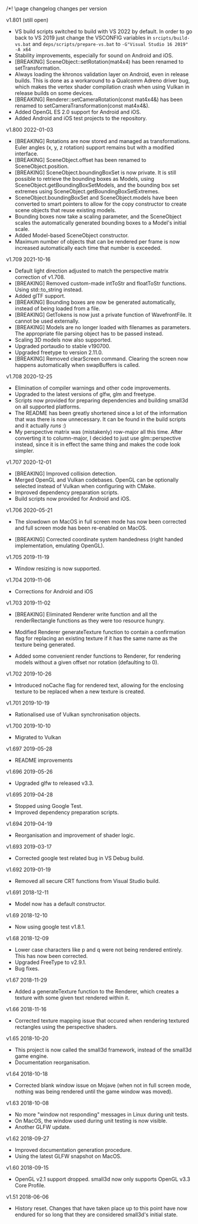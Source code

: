 /*! \page changelog changes per version

v1.801 (still open)

- VS build scripts switched to build with VS 2022 by default. In order to 
  go back to VS 2019 just change the VSCONFIG variables in 
  `srcipts/build-vs.bat` and `deps/scripts/prepare-vs.bat` to 
  `-G"Visual Studio 16 2019" -A x64`
- Stability improvements, especially for sound on Android and iOS.
- [BREAKING] SceneObject::setRotation(mat4x4) has been renamed to 
  setTransformation.
- Always loading the khronos validation layer on Android, even in release
  builds. This is done as a workaround to a Qualcomm Adreno driver bug, 
  which makes the vertex shader compilation crash when using Vulkan in 
  release builds on some devices.
- [BREAKING]  Renderer::setCameraRotation(const mat4x4&)
  has been renamed to setCameraTransformation(const mat4x4&).
- Added OpenGL ES 2.0 support for Android and iOS.
- Added Android and iOS test projects to the repository.

v1.800 2022-01-03

- [BREAKING] Rotations are now stored and managed as transformations. Euler
  angles (x, y, z rotation) support remains but with a modified interface.
- [BREAKING] SceneObject.offset has been renamed to SceneObject.position.
- [BREAKING] SceneObject.boundingBoxSet is now private. It is still possible
  to retrieve the bounding boxes as Models, using 
  SceneObject.getBoundingBoxSetModels, and the bounding box set extremes using 
  SceneObject.getBoundingBoxSetExtremes.
- SceneObject.boundingBoxSet and SceneObject.models have been converted
  to smart pointers to allow for the copy constructor to create scene
  objects that reuse existing models.
- Bounding boxes now take a scaling parameter, and the SceneObject
  scales the automatically generated bounding boxes to a Model's 
  initial scale.
- Added Model-based SceneObject constructor.
- Maximum number of objects that can be rendered per frame is now
  increased automatically each time that number is exceeded.

v1.709 2021-10-16

- Default light direction adjusted to match the perspective matrix correction
  of v1.708.
- [BREAKING] Removed custom-made intToStr and floatToStr functions. Using 
  std::to_string instead.
- Added glTF support.
- [BREAKING] Bounding boxes are now be generated automatically, instead of 
  being loaded from a file.
- [BREAKING] GetTokens is now just a private function of WavefrontFile. It
  cannot be used externally.
- [BREAKING] Models are no longer loaded with filenames as parameters. The
  appropriate file parsing object has to be passed instead.
- Scaling 3D models now also supported.
- Upgraded portaudio to stable v190700.
- Upgraded freetype to version 2.11.0.
- [BREAKING] Removed clearScreen command. Clearing the screen now happens
  automatically when swapBuffers is called.

v1.708 2020-12-25

- Elimination of compiler warnings and other code improvements.
- Upgraded to the latest versions of glfw, glm and freetype.
- Scripts now provided for preparing dependencies and building small3d on all 
  supported platforms.
- The README has been greatly shortened since a lot of the information that
  was there is now unnecessary. It can be found in the build scripts and
  it actually *runs* :)
- My perspective matrix was (mistakenly) row-major all this time. After
  converting it to column-major, I decided to just use glm::perspective 
  instead, since it is in effect the same thing and makes the code look
  simpler.

v1.707 2020-12-01

- [BREAKING] Improved collision detection.
- Merged OpenGL and Vulkan codebases. OpenGL can be optionally selected
  instead of Vulkan when configuring with CMake.
- Improved dependency preparation scripts.	
- Build scripts now provided for Android and iOS.

v1.706 2020-05-21

- The slowdown on MacOS in full screen mode has now been corrected and full
  screen mode has been re-enabled on MacOS.

- [BREAKING] Corrected coordinate system handedness (right handed 
  implementation, emulating OpenGL).

v1.705 2019-11-19

- Window resizing is now supported.

v1.704 2019-11-06

- Corrections for Android and iOS

v1.703 2019-11-02

- [BREAKING] Eliminated Renderer write function and all the renderRectangle
  functions as they were too resource hungry.
  
- Modified Renderer generateTexture function to contain a confirmation
  flag for replacing an existing texture if it has the same name as
  the texture being generated.
  
- Added some convenient render functions to Renderer, for rendering models
  without a given offset nor rotation (defaulting to 0).

v1.702 2019-10-26

- Introduced noCache flag for rendered text, allowing for the enclosing
  texture to be replaced when a new texture is created.

v1.701 2019-10-19

- Rationalised use of Vulkan synchronisation objects.

v1.700 2019-10-10

- Migrated to Vulkan

v1.697 2019-05-28

- README improvements

v1.696 2019-05-26

- Upgraded glfw to released v3.3.

v1.695 2019-04-28

- Stopped using Google Test.
- Improved dependency preparation scripts.

v1.694 2019-04-19

- Reorganisation and improvement of shader logic.

v1.693 2019-03-17

- Corrected google test related bug in VS Debug build.

v1.692 2019-01-19

- Removed all secure CRT functions from Visual Studio build.

v1.691 2018-12-11

 - Model now has a default constructor.

v1.69 2018-12-10

 - Now using google test v1.8.1.

v1.68 2018-12-09

 - Lower case characters like p and q were not being rendered entirely.
   This has now been corrected.
 - Upgraded FreeType to v2.9.1.
 - Bug fixes.

v1.67 2018-11-29

 - Added a generateTexture function to the Renderer, which creates a
   texture with some given text rendered within it.

v1.66 2018-11-16

 - Corrected texture mapping issue that occured when rendering textured 
   rectangles using the perspective shaders.

v1.65 2018-10-20

 - This project is now called the small3d framework, instead of the
   small3d game engine.
 - Documentation reorganisation.
	
v1.64 2018-10-18

 - Corrected blank window issue on Mojave (when not in full screen
   mode, nothing was being rendered until the game window was moved).

v1.63 2018-10-08

 - No more "window not responding" messages in Linux during unit tests.
 - On MacOS, the window used during unit testing is now visible.
 - Another GLFW update.

v1.62 2018-09-27

 - Improved documentation generation procedure.
 - Using the latest GLFW snapshot on MacOS.	

v1.60 2018-09-15

- OpenGL v2.1 support dropped. small3d now only supports OpenGL v3.3 Core
  Profile.

v1.51 2018-06-06

- History reset. Changes that have taken place up to this point have now
  endured for so long that they are considered small3d's initial state.
